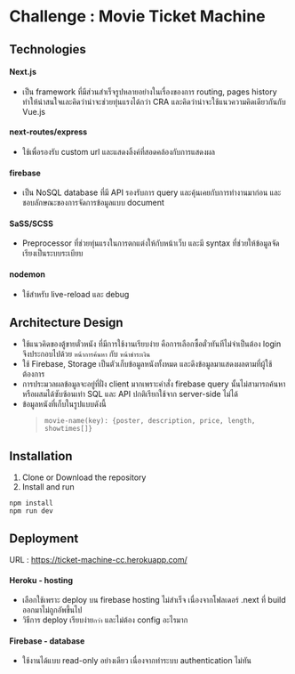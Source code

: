 # Challenge : Movie Ticket Machine

## Technologies
#### Next.js
- เป็น framework ที่มีส่วนสำเร็จรูปหลายอย่างในเรื่องของการ routing, pages history ทำให้น่าสนใจและคิดว่าน่าจะช่วยทุ่นแรงได้กว่า CRA และคิดว่าน่าจะใช้แนวความคิดเดียวกันกับ Vue.js
#### next-routes/express
- ใช้เพื่อรองรับ custom url และแสดงลิ้งค์ที่สอดคล้องกับการแสดงผล
#### firebase
- เป็น NoSQL database ที่มี API รองรับการ query และคุ้นเคยกับการทำงานมาก่อน และชอบลักษณะของการจัดการข้อมูลแบบ document
#### SaSS/SCSS
- Preprocessor ที่ช่วยทุ่นแรงในการตกแต่งให้กับหน้าเว็บ และมี syntax ที่ช่วยให้ข้อมูลจัดเรียงเป็นระบบระเบียบ
#### nodemon
- ใช้สำหรับ live-reload และ debug

## Architecture Design
- ใช้แนวคิดของตู้ขายตั๋วหนัง ที่มีการใช้งานเรียบง่าย คือการเลือกซื้อตั๋วทันทีไม่จำเป็นต้อง login จึงประกอบไปด้วย `หน้าการค้นหา` กับ `หน้าชำระเงิน`
- ใช้ Firebase, Storage เป็นตัวเก็บข้อมูลหนังทั้งหมด และดึงข้อมูลมาแสดงผลตามที่ผู้ใช้ต้องการ
- การประมวลผลข้อมูลจะอยู่ที่ฝั่ง client มากเพราะคำสั่ง firebase query นั้นไม่สามารถค้นหาหรือผสมได้ซับซ้อนเท่า SQL และ API ปกติเรียกใช้จาก server-side ไม่ได้
- ข้อมูลหนังที่เก็บในรูปแบบดังนี้
   > `movie-name(key): {poster, description, price, length, showtimes[]}`
   
## Installation
1. Clone or Download the repository
2. Install and run
```
npm install
npm run dev
```
## Deployment

URL : https://ticket-machine-cc.herokuapp.com/
#### Heroku - hosting
- เลือกใช้เพราะ deploy บน firebase hosting ไม่สำเร็จ เนื่องจากโฟลเดอร์ .next ที่ build ออกมาไม่ถูกอัพขึ้นไป
- วิธีการ deploy เรียบง่าย`กว่า` และไม่ต้อง config อะไรมาก
#### Firebase - database
- ใช้งานได้แบบ read-only อย่างเดียว เนื่องจากทำระบบ authentication ไม่ทัน
